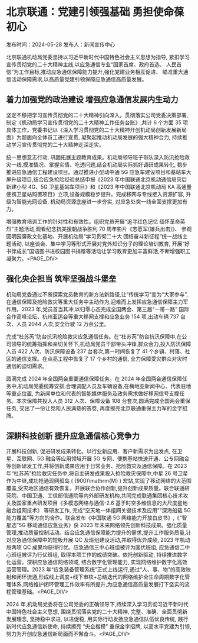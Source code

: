 # 北京联通：党建引领强基础 勇担使命葆初心

发布时间：2024-05-28 发布人：新闻宣传中心

北京联通机动局党委坚持以习近平新时代中国特色社会主义思想为指导, 紧扣学习宣传贯彻党的二十大精神主线,以应急通信专业“国家首席、政府首选、 人民首信”为工作目标,推动应急通信保障能力提升,强化党建业务相互促进、 瞄准重大通信活动保障需求,以高质量党建引领保障应急通信高质量发展。

## 着力加强党的政治建设 增强应急通信发展内生动力

坚定不移把学习宣传贯彻党的二十大精神引向深入。贯彻落实公司党委决策部署,制定《机动局学习宣传贯彻党的二十大精神工作任务台账》,共计 6 个方面 35 项具体工作。党委书记以《深入学习贯彻党的二十大精神开创机动局创新发展新局面》为题面向全体员工进行宣贯, 凝聚起推动机动局发展的强大精神合力, 持续推动学习宣传贯彻党的二十大精神走深走实。

统一思想意志行动, 巩固拓展主题教育成果。机动局领导班子带队深入防汛抢险救灾一线,摸准情况、掌握实情、吃透问题,结合机动局实际抓好调研成果转化, 稳步推进应急通信工程建设项目。通过推进小型动中通 5G 应急车建设项目和基站车大屏升级项目,结合应急抢险经验总结申报《2023 年中国联通北京机动通信局灾后新建小型 4G、5G 卫星基站车项目》和《2023 年中国联通北京机动局 KA 高通量便携卫星站购置项目》立项,设备规模稳步提升。完成移网与专线接入资源扩容, 升级为智能光网设备, 机动局资源底座进一步夯实, 对应急处突一线全面支撑更加有力。

增强教育培训工作的针对性和有效性。组织党员开展“追寻红色记忆 缅怀革命英烈”主题活动,观看纪念抗美援朝战争胜利 70 周年影片《志愿军(雄兵出击)》、 参观圆明园廉政文化基地、开展机动局“学习贯彻二十大 团结奋斗新征程”统一战线主题活动, 以座谈会、集中学习等形式开展对党外知识分子的理论培训教育, 开展“好书伴成长”国语图书进校园图书捐赠等活动让学习教育更加丰富鲜活,不断增强职工凝聚力。<PAGE_DIV> 

## 强化央企担当 筑牢坚强战斗堡垒

机动局党委通过不断探索党员教育的新方法新路径,让“传统学习”变为“大家参与”,在通信保障及抢险救灾等重大任务中主动作为,迎难而上发挥应急通信保障主力军作用。2023 年,党员首当其冲,以归零心态完成全国两会、第三届“一带一路” 国际合作高峰论坛、杭州亚运会等重大移网支撑和应急业务 154 项,出动车辆 737 台次、人员 2044 人次,安全行驶 12 万余公里。

完成“杜苏芮”防台抗汛抢险救灾应急通信任务。在“杜苏芮”防台抗汛保障中,在公司领导的统筹指挥和亲切关怀下,机动局党员干部带头冲锋,群众合力,投入防汛保障人员 422 人次、防汛保障设备 237 台套次,第一时间恢复了 41 个乡镇、村落、社区的通信支撑。在点亮工程中恢复了 17 个乡村的通信, 全力保障受灾群众对灾时通信的迫切需求。

圆满完成 2024 年全国两会重要通信保障任务。在 2024 年全国两会通信保障任务中,机动局党委统筹安排,合理调配人员及车辆设备,在梅地亚新闻中心、代表驻地等重点位置, 为新闻单位和代表的智能媒体服务及政务需求做好移网信号支撑任务。本次保障共投入人员 312 人次、保障设备 108 台套次,圆满完成全国两会重保任务, 交出了一份让党和人民满意的答卷, 再度擦亮北京联通重保主力军的金字招牌。

## 深耕科技创新 提升应急通信核心竞争力

开展科技创新, 促进研发成果转化。以行业新应用、客户新需求为出发点, 在卫星、互联网、5G 融合等应用领域开展 5G 专网、便携基站快速开通、公专网融合等创新研发工作,并将创新成果应用于日常业务、抢险救灾及通信保障。在 2023 年“杜苏芮”抢险救灾任务中,将自主研发成果投入抢险救灾保障中,中星 26 号卫星作为中继,成功抢通现网孤岛 \( {900}\mathrm{M} \) 宏站,实现了移动网络的大范围覆盖,受灾地区通信有效恢复。开展联合协作创新,提升创新成果质量。联合联通研究院、中国卫通、工信部信通院等内外部研发机构,共同完成联通集团核心技术攻关及国家重点研发项目《多模态网络与通信-2.6 基于时空多维信息的大尺度星地融合组网技术》 等研发工作, 完成“空天地一体组网关键技术及应用”“深海船载 5G 能力覆盖”等方向的合作。联合发布《中国联通 5G 网络能力开放白皮书》,《“智星选”5G 移动通信应急业务》获 2023 年未来网络领先创新科技成果。强化质量管理,推动质量控制活动。结合应急通信保障能力提升的需求,提升工作服务质量,针对应急通信保障中的短板开展 QC 及班组建设活动,并取得优异成绩, 2023 年机动局两项 QC 成果均获得行优。应急通信三中心班组被评为国优班组, 应急通信二中心班组被评为行优班组, 取得本项工作的成绩突破。依托创新驱动, 持续推进数字化运营。深耕应急通信网络领域, 结合数字化管理能力, 实现网络维护数字化高效运营管理。2023 年“应急装备管理系统”正式上线运行,通过“人、事、物”的高效映射和闭环流通,形成线上调度+线下审核+总结迭代的网络维护全生命周期数字化管理体系,网络维护闭环管理工作效率有所提升,为应急通信高质量发展打下坚实的流程管理基础。<PAGE_DIV> 

2024 年,机动局党委将在公司党委的正确领导下,持续深入学习贯彻习近平新时代中国特色社会主义思想, 围绕贯彻落实党的二十大精神, 完整、准确、全面贯彻新发展理念, 坚持稳中求进, 以进促稳, 用实际行动发扬应急通信队伍优良传统, 践行新时代应急通信新使命, 持续擦亮 “央企楷模” 重保金字招牌, 以高水平党建为引领,努力为开创应急通信新局面而不懈奋斗。<PAGE_DIV> 